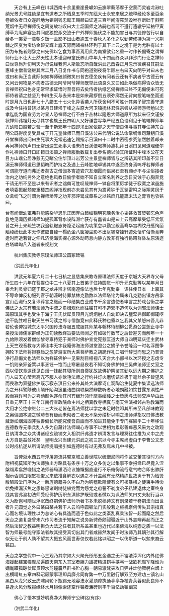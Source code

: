 <!-- { "loadSidebar": true } -->
　　天台有上云峰在川城西南十余里重崖叠巘如云旓翠蕤荡摩于空蒙而灵岩龙湫吐纳光景尤号胜绝是宜有道者之所栖息五季时东瓯大士永安来居之疏释经论多至百余卷皈依者日众遂辟地为钜刹钱忠懿王赐额曰证道三百年间洊罹焚毁唯存断础于斜照荒烟中无尽禅师伤之周览故址叹曰大士韶国师之法嗣也吾可不遵行遗辙乎延祐甲寅缚草为庵庐宴坐其间虎狼蛇豕交迹于户外禅师摄伏之不能加害日与其徒修苦行以自给冬一裘夏一葛朝夕饭一盂影不出山者逾五十春秋人多化之以勤劳修持为第一义荆棘之区变为宝坊金碧交辉上矗天际而诸禅林环列于其下上云之境于是为尤胜有以土田为布施者则辞之曰先佛以乞食为事吾焉用此为南堂欲公名重一时作长偈寄之谓禅师行业不让大士然天性尢孝谨迎母童氏养山中年九十四而终众以非沙门行让之禅师曰世尊尚升忉利天为母说经我何人斯敢忘所自哉洪武己酉春正月忽示微疾召其嗣法惠峰主僧普饶继其席二月八日复作书与同袍道别夜将半顾左右曰天向明乎对曰未也或曰和尚正当此际何如禅师破颜微笑曰昔古德坐疾有问者云还有不病者乎古德云有又问云何物是不病者古德云阿爷阿爷禅师既举此语良久又曰如此唤做病得否众皆无言禅师祝曰色身无常早求证悟时至吾将去矣侍者执纸乞偈禅师曰终不无偈便未可死邪侍者请之益坚乃书曰生灭与去来本是如来藏拶倒五须弥廓然无背向投笔端坐而逝时是月九日也寿七十八腊五十七火化异香袭人所获舍利不可胜计其弟子智宗善守道成及今住持普饶以某月日建塔于峰之左原大河卫镇抚林君性宗尝从禅师游师勉以忠孝迄能为国宣劳为时显人恐禅师之行不白于丛林以隆恩大师道原所为状来征文谨按状禅师讳祖灯无尽其字也族王氏四明人父好谦尝写华严经五色设利见于笔端禅师年方幼叹曰般若之验一至于斯邪年十四即求出家依郡之天宁僧良伟寻事其寺住持东白明公既得度复受具戒于开元奎律师已而日溪泳公来代明公说法命掌纲维司藏钥日溪升堂禅师出问曰生死事大无常迅速乞赐指示日溪曰十二时中密密参究忽然触着却来再问禅师抗声曰无常迅速生死事大语未终日溪便喝禅师遽礼拜日溪曰见何道理便尔作礼禅师曰开口即错日溪颔之禅师服勤数载复出参名德以验其所证时中峰本公在天目方山瑶公居净慈无见睹公住华顶斗岩芳公主景星禅师皆与之辨诘其所印盖不异日溪云禅师得道已思韬晦而护持之及遇上云峰胜地卓锡其中遂至终身焉呜呼若禅师者可谓能守道而弗迁者矣古之僧伽多寄迹岩穴友烟霞而侣泉石至有蹞步不与尘俗接者治内之功纯务外之意绝也风教日偷学者始不知自立荣名利养之念日交蚀于心胸奔竞干请无所不至是以来有识者之诎侮可胜叹哉禅师一钵自将策厉学徒于寂寞之滨虽施者填委振起颓废重楼杰阁弹指现前亦未尝见其有为震黄钟于瓦釜雷鸣之际翔灵凤于众禽纷飞之时谓为禅师矫弊之功非邪评骘成章系之以铭庶几能箴末法之膏育也欤铭曰。

台有闻僧幼辄弗群能感杂华思乐正因弃白趋缁鞠明究矄务治心垢甚救首焚顿忘色声夐绝见闻历抵诸师如提孤军背水设阵濒亡获存有矗者山是曰上云高摩翠旻低压紫氛昔之开士来疏竺坟我追轨辙志符隐沦起废为功策怠以勤宝殿高骞华宫糊纹丹雘绚丽觚棱纷纭此本无作彼应自臻一榻危坐八窗凝尘影不出庭锡常挂轩迹处恬旷俗惭竞奔逢时而逝若臂之伸凡济觉海实探心源外动苟息内静方敦非有独行曷昭群昏左原演迤白塔嶙峋凡入道者来视刻文

　　杭州集庆教寺原璞法师璋公圆冢碑铭

　　(洪武元年化)

　　洪武元年夏六月二十七日杭之显慈集庆教寺原璞法师灭度于京城大天界寺父母所生四十六年在菩提位中二十八夏其上首弟子住持圆觉一印升元克勤等以某年月日奉舍利灵骨归窆于郡之龙井辨才塔南遵像法也后七年克勤奉　诏往使日本　上嘉其不辱命俾反初服列官于朝濂时待罪禁林克勤数以法师塔铭为属未几克勤出镇方岳承宣山西濒行又复谆谆言之继而一印结集白业成书千余言遣使者申言之於戏台衡之学佛法之太宗有若法师乃中流之舟楫观化而往铭其可不造邪不造何以为训邪法师讳士璋原璞其字也受生于海宁王氏伏犀贯顶目光炯炯射人自幼即决去膻荤弗御即御辄呕逆不能胜唯日取天竺书习读之邻寺僧伽竞曰此释氏种也盍以乞我其父某怒曰吾儿非若伦也俾投城东太平兴国传法寺服五戒服其师某与翰林待制柳公贯游公尝憩止寺中亲授法师儒家群经为正句读敷绎旨要法师闻之有如破竹数节之后皆迎刃而解年一十九始除须发着僧伽黎寻禀持犯于某师时佛护宣觉宪慈匡道大师自四明延庆迁主武林上天竺观音教寺大师讳本无字我庵佛海法师湛堂澄公之嫡子令誉隆洽一时名浮图争拥轮下法师将担簦趋之忽梦游宝所大乘菩萨教之胡跪作礼口唱忏辞觉而思之乃普贤净行品偈文也法师以为祥征佛护一见果刮目相视凡天台大小部书以次环授之志虑专一饥则亲狎釜鬵以事烹饪一饱而止寒暑昼夜若不知切身佛护如三吴俾法师迁丈室之西以便饮食逮还见白烟一抹起其寝所则自爨犹故故佛护阴鉴其勤以远大期之佛护之门人曰天心莹素高亢不服人亦歆艳法师之行约共灯火磨切诘难极于毫丝余子皆望风而畏称为双璧佛护既示寂东溟日公来补其处大演摩诃止观陶治生徒夏中集读选法师为之开科譬陟彼山颠仟陌沟邃虽诘曲钩联粲然辨数听者心地朗融如饮甘露东溟性严毅而寡许可为之喜动颜色遂命其司宾继升领忏摩事缨緌之士皆愿与法师交声华由此日重元至正十三年江南行宣政院命主州之栖真教寺栖真与南天竺演福邻古称教海而大用才公绝宗继公二三大长老皆在焉法师犹以学之未足时往叩其所未至凡部味教观之奥偏圆本迹之微畴昔有疑而未彻者二老无不条分缕析以喻之法师弹指叹曰佛法教藏渺如烟海固非独善偏长所能究使吾自画而不加进其能免于专门寡陋乎二十年移住旌德教寺元季兵乱人多为自藏计法师竭心寺事不以世相为累彰善瘅恶风采为之改观日纳清净之众共讲诸经玄疏销文入相洪纤弗遗才辨清发言与理冥往往推为义中之虎大方自是益敛衽矣　皇明龙兴当建元洪武之初三宗以今寺主席尚虚白于李曹公文忠公时戍杭遂从所请法师提唱接引如旌德时有过无弗及焉未几中书被。

　　旨俾浙水西五府浮屠道流共甓京城立善世院以统僧尼同将作监交董其役时方内附相视莫知所为法师独出方略具有条序十万之众多仿之以集事不幸报缘已尽竟入涅槃缁素翕然嗟惜之法师器局潇洒论议慷慨据直道行不乐俯徇流俗意气吻合即出肺肝相示否则白眼怒视俊乂来依推食解衣以遇之不计盖藏有无然精练世故勇于有为栖贤敝陋殿堂门序为之一新旌德籍券久不白乃为钩稽欺隐使有文可核暴横之徒束手待命始免捧漏沃焦之患每惩诸刹树徒植党而为怨尤之府誓不剃度弟子私建退休之室终身践其言弗渝初法师受经佛护历职东溟佛护既殁或者微以为讽法师笑曰丈夫制行当以义为断岂可随世浮沉哉终嗣佛护法师所著书多未脱稿诗文有别录若干卷嗣法而出世者升元圆觉之外曰某曰某共若干人云呜呼圆顿法门实般若之枢机奈何传失其宗指真心而名境认理性以为总论心有具造而遗于色似此之类紊乱真乘法智一起而麾之然后天台之道复盛曾未六传习者流于知解之说务新骋奇颇骎骎近于山外慈辨再起而正之然后法智之教益明担负大法之任者其所系盖甚重也近代以来佛海以纯悫之质一以法智为师最号能守家法者故其授受真切出其门者咸赫然发闻于时法师乃其嫡孙其行解似无让于前人孰不望其大振玄风而世寿仅仅若此铭以昭之一以伤斯道一以勉来裔云铭曰。

天台之学空假中一心三观乃其宗如大火聚光彤彤五金遇之无不镕渣滓浑化内外红佛海援起建宝幢摩尼遍照天南东入其室者胆力雄披精进铠手挟弓一战欲死魔军降谁为嫡胤蹑狐踪伏犀贯顶水剪瞳震旦群书贮心胸一朝易辙梵夹攻日狎井灶劬厥躬白烟上出横晴虹五章四释昭厥蒙事理即具靡弗同肯綮一中万里融行解双至方建功三镇名山黑白从龙兴致云虎啸风轮下瓶锡无地容法水灌顶障执通亭亭净植青芙蓉似此良师不易逢火风分散报缘终水月镜像索还空作铭者濂碑则丰千百亿劫镇幽宫

　　佛心了悟本觉妙明真净大禅师宁公碑铭(有序)

　　(洪武二年化)

